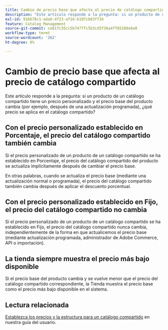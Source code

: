 ```yaml
---
title: Cambio de precio base que afecta al precio de catálogo compartido
description: "Este artículo responde a la pregunta: si un producto de un catálogo compartido tiene un precio personalizado y el precio base del producto cambia (por ejemplo, después de una actualización programada), ¿qué precio se aplica en el catálogo compartido?"
exl-id: 916678c1-ada6-4f23-af16-b107cb83ff16
feature: Catalog Management
source-git-commit: ce81fc35cc5b7477fc5b3cd5f36a4ff65280e6a0
workflow-type: tm+mt
source-wordcount: '262'
ht-degree: 0%

---
```


# Cambio de precio base que afecta al precio de catálogo compartido

Este artículo responde a la pregunta: si un producto de un catálogo compartido tiene un precio personalizado y el precio base del producto cambia (por ejemplo, después de una actualización programada), ¿qué precio se aplica en el catálogo compartido?

## Con el precio personalizado establecido en Porcentaje, el precio del catálogo compartido también cambia

Si el precio personalizado de un producto de un catálogo compartido se ha establecido en Porcentaje, el precio del catálogo compartido del producto se actualiza implícitamente después de cambiar el precio base.

En otras palabras, cuando se actualiza el precio base (mediante una actualización normal o programada), el precio del catálogo compartido también cambia después de aplicar el descuento porcentual.

## Con el precio personalizado establecido en Fijo, el precio del catálogo compartido no cambia

Si el precio personalizado de un producto de un catálogo compartido se ha establecido en Fijo, el precio del catálogo compartido nunca cambia, independientemente de la forma en que actualicemos el precio base (mediante actualización programada, administrador de Adobe Commerce, API o importación).

## La tienda siempre muestra el precio más bajo disponible

Si el precio base del producto cambia y se vuelve menor que el precio del catálogo compartido correspondiente, la Tienda muestra el precio base como el precio más bajo disponible en el sistema.

## Lectura relacionada

[Establezca los precios y la estructura para un catálogo compartido](https://experienceleague.adobe.com/docs/commerce-admin/b2b/shared-catalogs/define/catalog-shared-pricing-structure.html?lang=es) en nuestra guía del usuario.

